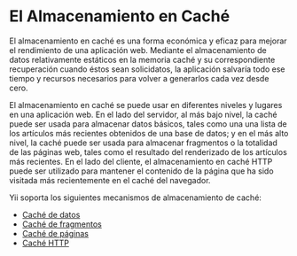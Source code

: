 El Almacenamiento en Caché
==========================

El almacenamiento en caché es una forma económica y eficaz para mejorar el rendimiento de una aplicación web. Mediante
el almacenamiento de datos relativamente estáticos en la memoria caché y su correspondiente recuperación cuando éstos sean
solicidatos, la aplicación salvaría todo ese tiempo y recursos necesarios para volver a generarlos cada vez desde cero.

El almacenamiento en caché se puede usar en diferentes niveles y lugares en una aplicación web. En el lado del servidor, al más bajo nivel,
la caché puede ser usada para almacenar datos básicos, tales como una una lista de los artículos más recientes obtenidos de una base de datos;
y en el más alto nivel, la caché puede ser usada para almacenar fragmentos o la totalidad de las páginas web, tales como el resultado del renderizado de los artículos más recientes. En el lado del cliente, el almacenamiento en caché HTTP puede ser utilizado para mantener
el contenido de la página que ha sido visitada más recientemente en el caché del navegador.

Yii soporta los siguientes mecanismos de almacenamiento de caché:

* [Caché de datos](caching-data.md)
* [Caché de fragmentos](caching-fragment.md)
* [Caché de páginas](caching-page.md)
* [Caché HTTP](caching-http.md)

